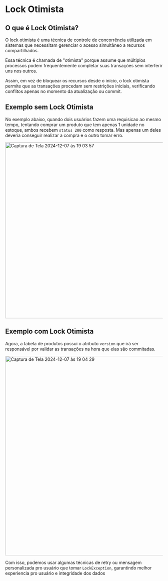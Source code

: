 # Lock Otimista

## O que é Lock Otimista?
O lock otimista é uma técnica de controle de concorrência utilizada em sistemas que necessitam gerenciar o acesso simultâneo a recursos compartilhados. 

Essa técnica é chamada de "otimista" porque assume que múltiplos processos podem frequentemente completar suas transações sem interferir uns nos outros. 

Assim, em vez de bloquear os recursos desde o início, o lock otimista permite que as transações procedam sem restrições iniciais, verificando conflitos apenas no momento da atualização ou commit.

## Exemplo sem Lock Otimista
<p>No exemplo abaixo, quando dois usuários fazem uma requisicao ao mesmo tempo, tentando comprar um produto que tem apenas 1 unidade no estoque, ambos recebem <code>status 200</code> como resposta. Mas apenas um deles deveria conseguir realizar a compra e o outro tomar erro.</p>
<img width="560" alt="Captura de Tela 2024-12-07 às 19 03 57" src="https://github.com/user-attachments/assets/2d321af9-a4d4-4287-93c0-51f71705b5ba">

## Exemplo com Lock Otimista
<p>Agora, a tabela de produtos possui o atributo <code>version</code> que irá ser responsável por validar as transações na hora que elas são commitadas.</p>
<img width="635" alt="Captura de Tela 2024-12-07 às 19 04 29" src="https://github.com/user-attachments/assets/310f4b34-07e1-4a1d-8ac9-cf7d019b7dcc">

<br>

<p>Com isso, podemos usar algumas técnicas de retry ou mensagem personalizada pro usuário que tomar <code>LockException</code>, garantindo melhor experiencia pro usuário e integridade dos dados</p>
